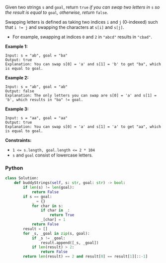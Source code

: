 Given two strings  `s`  and  `goal`, return  `true` _if you can swap two letters in_ `s` _so the result is equal to_ `goal`_, otherwise, return_ `false`_._

Swapping letters is defined as taking two indices  `i`  and  `j`  (0-indexed) such that  `i != j`  and swapping the characters at  `s[i]`  and  `s[j]`.

-   For example, swapping at indices  `0`  and  `2`  in  `"abcd"`  results in  `"cbad"`.

**Example 1:**
```
Input: s = "ab", goal = "ba"
Output: true
Explanation: You can swap s[0] = 'a' and s[1] = 'b' to get "ba", which is equal to goal.
```

**Example 2:**
```
Input: s = "ab", goal = "ab"
Output: false
Explanation: The only letters you can swap are s[0] = 'a' and s[1] = 'b', which results in "ba" != goal.
```

**Example 3:**
```
Input: s = "aa", goal = "aa"
Output: true
Explanation: You can swap s[0] = 'a' and s[1] = 'a' to get "aa", which is equal to goal.
```

**Constraints:**

-   `1 <= s.length, goal.length <= 2 * 104`
-   `s`  and  `goal`  consist of lowercase letters.


### Python
```python
class Solution:
    def buddyStrings(self, s: str, goal: str) -> bool:
        if len(s) != len(goal): 
            return False
        if s == goal:
            _ = {}
            for char in s:
                if char in _:
                    return True
                _[char] = 1
            return False
        result = []
        for _s, _goal in zip(s, goal):
            if _s != _goal:
                result.append([_s, _goal])
            if len(result) > 2:
                return False
        return len(result) == 2 and result[0] == result[1][::-1]
```